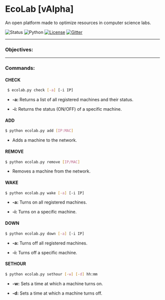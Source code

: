 # EcoLab [vAlpha]
An open platform made to optimize resources in computer science labs.

![Status](https://img.shields.io/badge/version-alpha-red.svg)
![Python](https://img.shields.io/badge/python-2.7-blue.svg)
[![License](https://img.shields.io/badge/license-GPL-blue.svg)](https://raw.githubusercontent.com/basfom/EcoLab/master/LICENSE)
[![Gitter](https://badges.gitter.im/Join%20Chat.svg)](https://gitter.im/EcoLabMSG/Lobby?utm_source=share-link&utm_medium=link&utm_campaign=share-link)

----
### Objectives:

----
### Commands:
#### CHECK
```sh
 $ ecolab.py check [-a] [-i IP]
```

* __-a:__ Returns a list of all registered machines and their status.
 
* __-i:__ Returns the status (ON/OFF) of a specific machine.

#### ADD
```sh
$ python ecolab.py add [IP:MAC]
```
* Adds a machine to the network.


#### REMOVE
```sh
$ python ecolab.py remove [IP/MAC]
```
* Removes a machine from the network.
  
#### WAKE
```sh
$ python ecolab.py wake [-a] [-i IP]
```

* __-a:__ Turns on all registered machines.

* __-i:__ Turns on a specific machine.

#### DOWN
```sh
$ python ecolab.py down [-a] [-i IP]
```

* __-a:__ Turns off all registered machines.

* __-i:__ Turns off a specific machine.


#### SETHOUR
```sh
$ python ecolab.py sethour [-w] [-d] hh:mm
```

* __-w:__ Sets a time at which a machine turns on.

* __-d:__ Sets a time at which a machine turns off.
